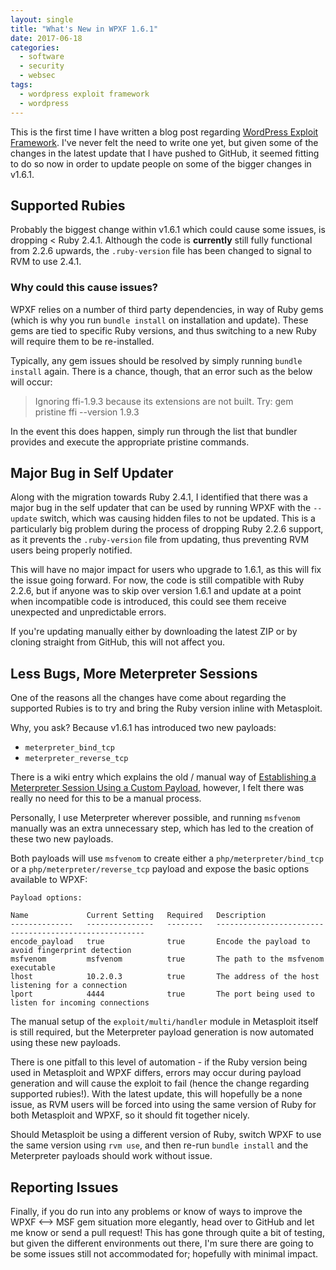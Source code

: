 ```yaml
---
layout: single
title: "What's New in WPXF 1.6.1"
date: 2017-06-18
categories:
  - software
  - security
  - websec
tags:
  - wordpress exploit framework
  - wordpress
---
```

This is the first time I have written a blog post regarding [WordPress Exploit Framework](https://github.com/rastating/wordpress-exploit-framework). I've never felt the need to write one yet, but given some of the changes in the latest update that I have pushed to GitHub, it seemed fitting to do so now in order to update people on some of the bigger changes in v1.6.1.

## Supported Rubies
Probably the biggest change within v1.6.1 which could cause some issues, is dropping < Ruby 2.4.1. Although the code is **currently** still fully functional from 2.2.6 upwards, the `.ruby-version` file has been changed to signal to RVM to use 2.4.1.

### Why could this cause issues?
WPXF relies on a number of third party dependencies, in way of Ruby gems (which is why you run `bundle install` on installation and update). These gems are tied to specific Ruby versions, and thus switching to a new Ruby will require them to be re-installed.

Typically, any gem issues should be resolved by simply running `bundle install` again. There is a chance, though, that an error such as the below will occur:

> Ignoring ffi-1.9.3 because its extensions are not built. Try: gem pristine ffi --version 1.9.3

In the event this does happen, simply run through the list that bundler provides and execute the appropriate pristine commands.

## Major Bug in Self Updater
Along with the migration towards Ruby 2.4.1, I identified that there was a major bug in the self updater that can be used by running WPXF with the `--update` switch, which was causing hidden files to not be updated. This is a particularly big problem during the process of dropping Ruby 2.2.6 support, as it prevents the `.ruby-version` file from updating, thus preventing RVM users being properly notified.

This will have no major impact for users who upgrade to 1.6.1, as this will fix the issue going forward. For now, the code is still compatible with Ruby 2.2.6, but if anyone was to skip over version 1.6.1 and update at a point when incompatible code is introduced, this could see them receive unexpected and unpredictable errors.

If you're updating manually either by downloading the latest ZIP or by cloning straight from GitHub, this will not affect you.

## Less Bugs, More Meterpreter Sessions
One of the reasons all the changes have come about regarding the supported Rubies is to try and bring the Ruby version inline with Metasploit.

Why, you ask? Because v1.6.1 has introduced two new payloads:

* `meterpreter_bind_tcp`
* `meterpreter_reverse_tcp`

There is a wiki entry which explains the old / manual way of [Establishing a Meterpreter Session Using a Custom Payload](https://github.com/rastating/wordpress-exploit-framework/wiki/Establishing-a-Meterpreter-Session-Using-a-Custom-Payload/5c1586c6f0ecf87cc54c3079f35c8780d818252c), however, I felt there was really no need for this to be a manual process.

Personally, I use Meterpreter wherever possible, and running `msfvenom` manually was an extra unnecessary step, which has led to the creation of these two new payloads.

Both payloads will use `msfvenom` to create either a `php/meterpreter/bind_tcp` or a `php/meterpreter/reverse_tcp` payload and expose the basic options available to WPXF:

```
Payload options:

Name             Current Setting   Required   Description                                              
--------------   ---------------   --------   ------------------------------------------------------   
encode_payload   true              true       Encode the payload to avoid fingerprint detection        
msfvenom         msfvenom          true       The path to the msfvenom executable                      
lhost            10.2.0.3          true       The address of the host listening for a connection       
lport            4444              true       The port being used to listen for incoming connections   
```

The manual setup of the `exploit/multi/handler` module in Metasploit itself is still required, but the Meterpreter payload generation is now automated using these new payloads.

There is one pitfall to this level of automation - if the Ruby version being used in Metasploit and WPXF differs, errors may occur during payload generation and will cause the exploit to fail (hence the change regarding supported rubies!). With the latest update, this will hopefully be a none issue, as RVM users will be forced into using the same version of Ruby for both Metasploit and WPXF, so it should fit together nicely.

Should Metasploit be using a different version of Ruby, switch WPXF to use the same version using `rvm use`, and then re-run `bundle install` and the Meterpreter payloads should work without issue.

## Reporting Issues
Finally, if you do run into any problems or know of ways to improve the WPXF <--> MSF gem situation more elegantly, head over to GitHub and let me know or send a pull request! This has gone through quite a bit of testing, but given the different environments out there, I'm sure there are going to be some issues still not accommodated for; hopefully with minimal impact.
